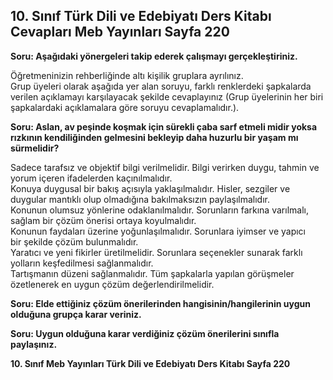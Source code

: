 ## 10. Sınıf Türk Dili ve Edebiyatı Ders Kitabı Cevapları Meb Yayınları Sayfa 220

**Soru: Aşağıdaki yönergeleri takip ederek çalışmayı gerçekleştiriniz.**

Öğretmeninizin rehberliğinde altı kişilik gruplara ayrılınız.  
 Grup üyeleri olarak aşağıda yer alan soruyu, farklı renklerdeki şapkalarda verilen açıklamayı karşılayacak şekilde cevaplayınız (Grup üyelerinin her biri şapkalardaki açıklamalara göre soruyu cevaplamalıdır.).

**Soru: Aslan, av peşinde koşmak için sürekli çaba sarf etmeli midir yoksa rızkının kendiliğinden gelmesini bekleyip daha huzurlu bir yaşam mı sürmelidir?**

Sadece tarafsız ve objektif bilgi verilmelidir. Bilgi verirken duygu, tahmin ve yorum içeren ifadelerden kaçınılmalıdır.  
 Konuya duygusal bir bakış açısıyla yaklaşılmalıdır. Hisler, sezgiler ve duygular mantıklı olup olmadığına bakılmaksızın paylaşılmalıdır.  
 Konunun olumsuz yönlerine odaklanılmalıdır. Sorunların farkına varılmalı, sağlam bir çözüm önerisi ortaya koyulmalıdır.  
 Konunun faydaları üzerine yoğunlaşılmalıdır. Sorunlara iyimser ve yapıcı  
 bir şekilde çözüm bulunmalıdır.  
 Yaratıcı ve yeni fikirler üretilmelidir. Sorunlara seçenekler sunarak farklı yolların keşfedilmesi sağlanmalıdır.  
 Tartışmanın düzeni sağlanmalıdır. Tüm şapkalarla yapılan görüşmeler özetlenerek en uygun çözüm değerlendirilmelidir.

**Soru: Elde ettiğiniz çözüm önerilerinden hangisinin/hangilerinin uygun olduğuna grupça karar veriniz.**

**Soru: Uygun olduğuna karar verdiğiniz çözüm önerilerini sınıfla paylaşınız.**

**10. Sınıf Meb Yayınları Türk Dili ve Edebiyatı Ders Kitabı Sayfa 220**